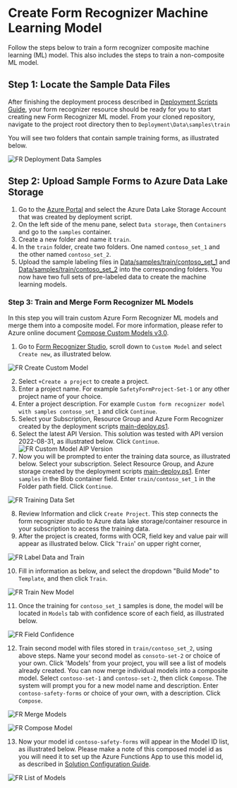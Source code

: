 # Create Form Recognizer Machine Learning Model 
Follow the steps below to train a form recognizer composite machine learning (ML) model. This also includes the steps to train a non-composite ML model. 

## Step 1: Locate the Sample Data Files
After finishing the deployment process described in [Deployment Scripts Guide](../1_deployment_scripts/README.md), your form recognizer resource should be ready for you to start creating new Form Recognizer ML model. From your cloned repository, navigate to the project root directory then to `Deployment\Data\samples\train`

You will see two folders that contain sample training forms, as illustrated below. 

![FR Deployment Data Samples](../Images/FR-Deployment-Data-Folders.png)

## Step 2: Upload Sample Forms to Azure Data Lake Storage
1. Go to the [Azure Portal](https://portal.azure.com) and select the Azure Data Lake Storage Account that was created by deployment script. 
2. On the left side of the menu pane, select `Data storage`, then `Containers` and go to the `samples` container. 
3. Create a new folder and name it `train`.  
4. In the `train` folder, create two folders. One named `contoso_set_1` and the other named `contoso_set_2`.  
5. Upload the sample labeling files in [Data/samples/train/contoso_set_1](../Data/samples/train/contoso_set_1) and [Data/samples/train/contoso_set_2](../Data/samples/train/contoso_set_2)  into the corresponding folders. You now have two full sets of pre-labeled data to create the machine learning models. 

### Step 3: Train and Merge Form Recognizer ML Models  
In this step you will train custom Azure Form Recognizer ML models and merge them into a composite model. For more information, please refer to Azure online document [Compose Custom Models v3.0](https://docs.microsoft.com/en-us/azure/applied-ai-services/form-recognizer/compose-custom-models-v3?tabs=studio).
1. Go to [Form Recognizer Studio](https://formrecognizer.appliedai.azure.com/studio), scroll down to  `Custom Model` and select `Create new`, as illustrated below. 

![FR Create Custom Model](../Images/FR-Create-Custom-Model.png)

2. Select `+Create a project` to create a project. 
3. Enter a project name. For example `SafetyFormProject-Set-1` or any other project name of your choice.
4. Enter a project description. For example `Custom form recognizer model with samples contoso_set_1` and click `Continue`.
5. Select your Subscription, Resource Group and Azure Form Recognizer created by the deployment scripts [main-deploy.ps1](../1_deployment_scripts/main-deploy.ps1). 
6. Select the latest API Version. This solution was tested with API version 2022-08-31, as illustrated below. Click `Continue`.![FR Custom Model AIP Version](../Images/FR-Custom-Model-API-Version.png)
7. Now you will be prompted to enter the training data source, as illustrated below. Select your subscription. Select Resource Group, and Azure storage created by the deployment scripts [main-deploy.ps1](../1_deployment_scripts/main-deploy.ps1). Enter `samples` in the Blob container field. Enter `train/contoso_set_1` in the Folder path field. Click `Continue`. 

![FR Training Data Set](../Images/FR-Training-Data-Set.png)

8. Review Information and click `Create Project`. This step connects the form recognizer studio to Azure data lake storage/container resource in your subscription to access the training data. 
9. After the project is created, forms with OCR, field key and value pair will appear as illustrated below. Click '`Train`' on upper right corner, 

![FR Label Data and Train](../Images/FR-Label-Data-and-Train.png)



10.  Fill in information as below, and select the dropdown "Build Mode" to `Template`, and then click `Train`. 

![FR Train New Model](../Images/FR-Train-New-Model.png)

11. Once the training for `contoso_set_1` samples is done, the model will be located in `Models` tab with confidence score of each field, as illustrated below.

![FR Field Confidence](../Images/FR-Field-Confidence.png)

12. Train second model with files stored in `train/contoso_set_2`, using above steps. Name your second model as `consoto-set-2` or choice of your own. Click 'Models' from your project, you will see a list of models already created. You can now merge individual models into a composite model. Select `contoso-set-1` and `contoso-set-2`, then click `Compose`. The system will prompt you for a new model name and description. Enter `contoso-safety-forms` or choice of your own, with a description. Click `Compose`. 

![FR Merge Models](../Images/FR-Merge-Models.png)

![FR Compose Model](../Images/FR-Compose-Model-Contoso-Safety.png)

13. Now your model id `contoso-safety-forms` will appear in the Model ID list, as illustrated below. Please make a note of this composed model id as you will need it to set up the Azure Functions App to use this model id, as described in [Solution Configuration Guide](../3_solution_configuration/README.md). 

![FR List of Models](../Images/FR-List-of-Models.png "Project-and-Model-ID")